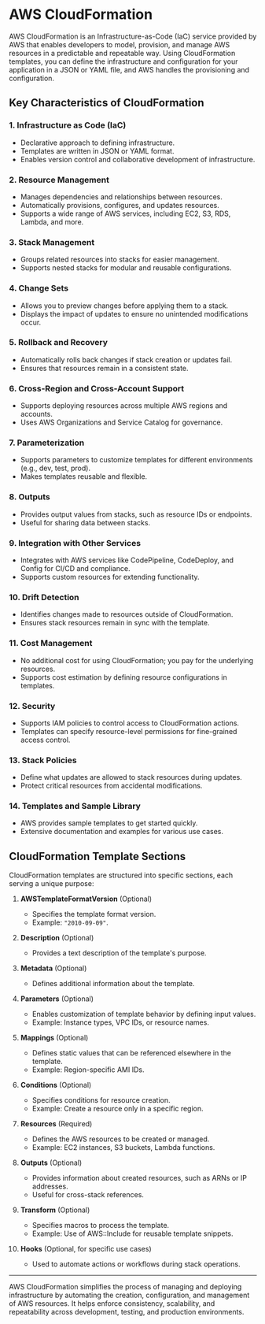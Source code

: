 # AWS CloudFormation

AWS CloudFormation is an Infrastructure-as-Code (IaC) service provided by AWS that enables developers to model, provision, and manage AWS resources in a predictable and repeatable way. Using CloudFormation templates, you can define the infrastructure and configuration for your application in a JSON or YAML file, and AWS handles the provisioning and configuration.

## Key Characteristics of CloudFormation

### **1. Infrastructure as Code (IaC)**

- Declarative approach to defining infrastructure.
- Templates are written in JSON or YAML format.
- Enables version control and collaborative development of infrastructure.

### **2. Resource Management**

- Manages dependencies and relationships between resources.
- Automatically provisions, configures, and updates resources.
- Supports a wide range of AWS services, including EC2, S3, RDS, Lambda, and more.

### **3. Stack Management**

- Groups related resources into stacks for easier management.
- Supports nested stacks for modular and reusable configurations.

### **4. Change Sets**

- Allows you to preview changes before applying them to a stack.
- Displays the impact of updates to ensure no unintended modifications occur.

### **5. Rollback and Recovery**

- Automatically rolls back changes if stack creation or updates fail.
- Ensures that resources remain in a consistent state.

### **6. Cross-Region and Cross-Account Support**

- Supports deploying resources across multiple AWS regions and accounts.
- Uses AWS Organizations and Service Catalog for governance.

### **7. Parameterization**

- Supports parameters to customize templates for different environments (e.g., dev, test, prod).
- Makes templates reusable and flexible.

### **8. Outputs**

- Provides output values from stacks, such as resource IDs or endpoints.
- Useful for sharing data between stacks.

### **9. Integration with Other Services**

- Integrates with AWS services like CodePipeline, CodeDeploy, and Config for CI/CD and compliance.
- Supports custom resources for extending functionality.

### **10. Drift Detection**

- Identifies changes made to resources outside of CloudFormation.
- Ensures stack resources remain in sync with the template.

### **11. Cost Management**

- No additional cost for using CloudFormation; you pay for the underlying resources.
- Supports cost estimation by defining resource configurations in templates.

### **12. Security**

- Supports IAM policies to control access to CloudFormation actions.
- Templates can specify resource-level permissions for fine-grained access control.

### **13. Stack Policies**

- Define what updates are allowed to stack resources during updates.
- Protect critical resources from accidental modifications.

### **14. Templates and Sample Library**

- AWS provides sample templates to get started quickly.
- Extensive documentation and examples for various use cases.

## CloudFormation Template Sections

CloudFormation templates are structured into specific sections, each serving a unique purpose:

1. **AWSTemplateFormatVersion** (Optional)

   - Specifies the template format version.
   - Example: `"2010-09-09"`.

2. **Description** (Optional)

   - Provides a text description of the template's purpose.

3. **Metadata** (Optional)

   - Defines additional information about the template.

4. **Parameters** (Optional)

   - Enables customization of template behavior by defining input values.
   - Example: Instance types, VPC IDs, or resource names.

5. **Mappings** (Optional)

   - Defines static values that can be referenced elsewhere in the template.
   - Example: Region-specific AMI IDs.

6. **Conditions** (Optional)

   - Specifies conditions for resource creation.
   - Example: Create a resource only in a specific region.

7. **Resources** (Required)

   - Defines the AWS resources to be created or managed.
   - Example: EC2 instances, S3 buckets, Lambda functions.

8. **Outputs** (Optional)

   - Provides information about created resources, such as ARNs or IP addresses.
   - Useful for cross-stack references.

9. **Transform** (Optional)

   - Specifies macros to process the template.
   - Example: Use of AWS::Include for reusable template snippets.

10. **Hooks** (Optional, for specific use cases)
    - Used to automate actions or workflows during stack operations.

---

AWS CloudFormation simplifies the process of managing and deploying infrastructure by automating the creation, configuration, and management of AWS resources. It helps enforce consistency, scalability, and repeatability across development, testing, and production environments.
